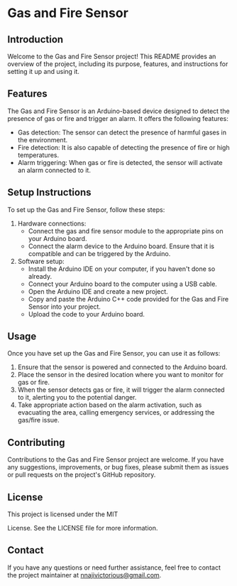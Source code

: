 
<body>
  <h1>Gas and Fire Sensor</h1>
  <h2>Introduction</h2>
  <p>
    Welcome to the Gas and Fire Sensor project! This README provides an overview of the project, including its purpose, features, and instructions for setting it up and using it.
  </p>

  <h2>Features</h2>
  <p>
    The Gas and Fire Sensor is an Arduino-based device designed to detect the presence of gas or fire and trigger an alarm. It offers the following features:
  </p>
  <ul>
    <li>Gas detection: The sensor can detect the presence of harmful gases in the environment.</li>
    <li>Fire detection: It is also capable of detecting the presence of fire or high temperatures.</li>
    <li>Alarm triggering: When gas or fire is detected, the sensor will activate an alarm connected to it.</li>
  </ul>

  <h2>Setup Instructions</h2>
  <p>
    To set up the Gas and Fire Sensor, follow these steps:
  </p>
  <ol>
    <li>Hardware connections:
      <ul>
        <li>Connect the gas and fire sensor module to the appropriate pins on your Arduino board.</li>
        <li>Connect the alarm device to the Arduino board. Ensure that it is compatible and can be triggered by the Arduino.</li>
      </ul>
    </li>
    <li>Software setup:
      <ul>
        <li>Install the Arduino IDE on your computer, if you haven't done so already.</li>
        <li>Connect your Arduino board to the computer using a USB cable.</li>
        <li>Open the Arduino IDE and create a new project.</li>
        <li>Copy and paste the Arduino C++ code provided for the Gas and Fire Sensor into your project.</li>
        <li>Upload the code to your Arduino board.</li>
      </ul>
    </li>
  </ol>

  <h2>Usage</h2>
  <p>
    Once you have set up the Gas and Fire Sensor, you can use it as follows:
  </p>
  <ol>
    <li>Ensure that the sensor is powered and connected to the Arduino board.</li>
    <li>Place the sensor in the desired location where you want to monitor for gas or fire.</li>
    <li>When the sensor detects gas or fire, it will trigger the alarm connected to it, alerting you to the potential danger.</li>
    <li>Take appropriate action based on the alarm activation, such as evacuating the area, calling emergency services, or addressing the gas/fire issue.</li>
  </ol>

  <h2>Contributing</h2>
  <p>
    Contributions to the Gas and Fire Sensor project are welcome. If you have any suggestions, improvements, or bug fixes, please submit them as issues or pull requests on the project's GitHub repository.
  </p>

  <h2>License</h2>
  <p>
    This project is licensed under the MIT

 License. See the LICENSE file for more information.
  </p>

<h2>Contact</h2>
<p>
  If you have any questions or need further assistance, feel free to contact the project maintainer at <a href="nnajivictorious@gmail.com">nnajivictorious@gmail.com</a>.
</p>

</body>
</html>
